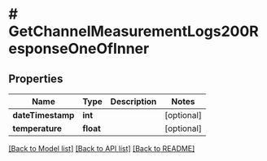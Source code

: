 # # GetChannelMeasurementLogs200ResponseOneOfInner

## Properties

Name | Type | Description | Notes
------------ | ------------- | ------------- | -------------
**dateTimestamp** | **int** |  | [optional]
**temperature** | **float** |  | [optional]

[[Back to Model list]](../../README.md#models) [[Back to API list]](../../README.md#endpoints) [[Back to README]](../../README.md)
